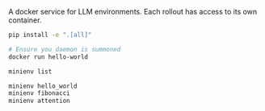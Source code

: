 A docker service for LLM environments. Each rollout has access to its own container.

```sh
pip install -e ".[all]"
```

```sh
# Ensure you daemon is summoned
docker run hello-world
```

```sh
minienv list
```

```sh
minienv hello_world
minienv fibonacci
minienv attention
```